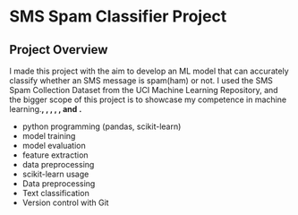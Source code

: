 # SMS Spam Classifier Project

## Project Overview
I made this project with the aim to develop an ML model that can accurately classify whether an SMS message is spam(ham) or not. I used the SMS Spam Collection Dataset from the UCI Machine Learning Repository, 
and the bigger scope of this project is to showcase my competence in machine learning.**, , , , , and .**

- python programming (pandas, scikit-learn)
- model training
- model evaluation
- feature extraction
- data preprocessing
- scikit-learn usage
- Data preprocessing
- Text classification
- Version control with Git
